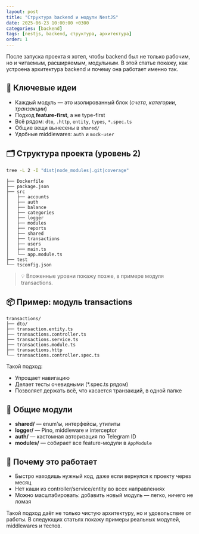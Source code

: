```yaml
---
layout: post
title: "Структура backend и модули NestJS"
date: 2025-06-23 10:00:00 +0300
categories: [backend]
tags: [nestjs, backend, структура, архитектура]
order: 1
---
```

После запуска проекта я хотел, чтобы backend был не только рабочим, но и читаемым, расширяемым, модульным. В этой статье покажу, как устроена архитектура backend и почему она работает именно так.

## 🧠 Ключевые идеи

- Каждый модуль — это изолированный блок (*счета*, *категории*, *транзакции*)
- Подход **feature-first**, а не type-first
- Всё рядом: `dto`, `.http`, `entity`, `types`, `*.spec.ts`
- Общие вещи вынесены в `shared/`
- Удобные middlewares: `auth` и `mock-user`

## 🗂 Структура проекта (уровень 2)

```bash
tree -L 2 -I "dist|node_modules|.git|coverage"
```

```text
├── Dockerfile
├── package.json
├── src
│   ├── accounts
│   ├── auth
│   ├── balance
│   ├── categories
│   ├── logger
│   ├── modules
│   ├── reports
│   ├── shared
│   ├── transactions
│   ├── users
│   ├── main.ts
│   └── app.module.ts
├── test
└── tsconfig.json
```

> 💡 Вложенные уровни покажу позже, в примере модуля transactions.

## 📦 Пример: модуль transactions

```text
transactions/
├── dto/
├── transaction.entity.ts
├── transactions.controller.ts
├── transactions.service.ts
├── transactions.module.ts
├── transactions.http
└── transactions.controller.spec.ts
```

Такой подход:
- Упрощает навигацию
- Делает тесты очевидными (*.spec.ts рядом)
- Позволяет держать всё, что касается транзакций, в одной папке

## 🔄 Общие модули

- **shared/** — enum'ы, интерфейсы, утилиты
- **logger/** — Pino, middleware и interceptor
- **auth/** — кастомная авторизация по Telegram ID
- **modules/** — собирает все feature-модули в `AppModule`


## 🚀 Почему это работает

- Быстро находишь нужный код, даже если вернулся к проекту через месяц
- Нет каши из controller/service/entity во всех направлениях
- Можно масштабировать: добавить новый модуль — легко, ничего не ломая

Такой подход даёт не только чистую архитектуру, но и удовольствие от работы.
В следующих статьях покажу примеры реальных модулей, middlewares и тестов.

